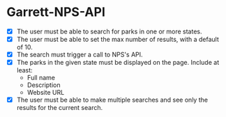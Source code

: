 # Garrett-NPS-API

- [x] The user must be able to search for parks in one or more states.
- [x] The user must be able to set the max number of results, with a default of 10.
- [x] The search must trigger a call to NPS's API.
- [x] The parks in the given state must be displayed on the page. Include at least:
  - Full name
  - Description
  - Website URL
- [x] The user must be able to make multiple searches and see only the results for the current search.
